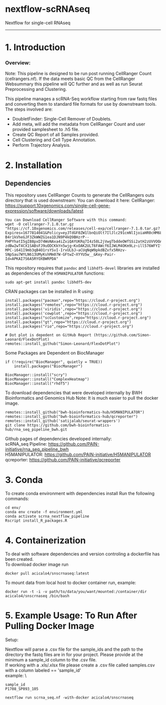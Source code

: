 # nextflow-scRNAseq
Nextflow for single-cell RNAseq

**************************

# 1. Introduction

### Overview:
Note: This pipeline is designed to be run post running CellRanger Count (cellrangers.nf). If the data meets basic QC from the CellRanger Websummary this pipeline will QC further and as well as run Seurat Preprocessing and Clustering.

This pipeline manages a scRNA-Seq workflow starting from raw fastq files and converting
them to standard file formats for use by downstream tools. The steps involved are:

* DoubletFinder: Single-Cell Remover of Doublets.
* Add meta, will add the metadata from CellRanger Count and user provided samplesheet to .h5 file.
* Create QC Report of all Samples provided.
* Cell Clustering and Cell Type Annotation.
* Perform Trajectory Analysis.
<a id="dependencies"></a>

# 2. Installation
## Dependencies    
This repository uses CellRanger Counts to generate the CellRangers outs directory that is used downstream: You can download it here:
CellRanger: https://support.10xgenomics.com/single-cell-gene-expression/software/downloads/latest
```
You can Download CellRanger Software with this command: 
wget -O cellranger-7.1.0.tar.gz "https://cf.10xgenomics.com/releases/cell-exp/cellranger-7.1.0.tar.gz?Expires=1677814041&Policy=eyJTdGF0ZW1lbnQiOlt7IlJlc291cmNlIjoiaHR0cHM6Ly9jZi4xMHhnZW5vbWljcy5jb20vcmVsZWFzZXMvY2VsbC1leHAvY2VsbHJhbmdlci03LjEuMC50YXIuZ3oiLCJDb25kaXRpb24iOnsiRGF0ZUxlc3NUaGFuIjp7IkFXUzpFcG9jaFRpbWUiOjE2Nzc4MTQwNDF9fX1dfQ__&Signature=CeQnToHDIRIiiKInKBCYNLXM3TnZOI346o1XXSjTiPCaAO-B4r1kVheGJF3ZkWWZG1ea1DJN9P4kQ9BHzrP--PHPYhatI5gIB8pxD74WoNAxa4iZxiQAYUKRq7I4z58L2jVwgTbddeOWfSSi2atH2zUVVOOAepnmGkH554a-zdBw2wT4CX1SABsFJ9uODCKkYn5wjg~KxOAK2ULT6FAWcf6IJWLM4OKm9Lz~ill576WFYIfl3OMng~tp-MPC-i641I9mb3qB4O1rsYSvI-IrvULbJ~aCUqNqW9pkdBZxfx5RHzv-SNpSau7WYLN613UMyKshMm07W-GFtwZ~XYYU5w__&Key-Pair-Id=APKAI7S6A5RYOXBWRPDA"
```

This repository requires that `pandoc` and `libhdf5-devel` libraries are installed as dependencies of the `H5MANIPULATOR` functions:
```
sudo apt-get install pandoc libhdf5-dev
```

CRAN packages can be installed in R using:
```
install.packages("pacman",repo="https://cloud.r-project.org")
install.packages("remotes",repo="https://cloud.r-project.org")
install.packages('viridis',repo="https://cloud.r-project.org")
install.packages('cowplot',repo="https://cloud.r-project.org")
install.packages("scCustomize",repo="https://cloud.r-project.org")
install.packages("gt",repo="https://cloud.r-project.org")
install.packages("rio",repo="https://cloud.r-project.org")

# Dot plot is depedent on GitHub Report (https://github.com/Simon-Leonard/FlexDotPlot)
remotes::install_github("Simon-Leonard/FlexDotPlot")
```
Some Packages are Dependent on BiocManager
```
if (!require("BiocManager", quietly = TRUE))
    install.packages("BiocManager")

BiocManager::install("scry")
BiocManager::install("ComplexHeatmap")
BiocManager::install("rhdf5")

```
To download dependencies that were developed internally by BWH Bioinformatics and Genomics Hub 
Note: It is much easier to pull the docker image.

```
remotes::install_github("bwh-bioinformatics-hub/H5MANIPULATOR")
remotes::install_github("bwh-bioinformatics-hub/qcreporter")
remotes::install_github('satijalab/seurat-wrappers')
git clone https://github.com/bwh-bioinformatics-hub/rna_seq_pipeline_bwh.git
```
Github pages of dependencies developed internally: \
scRNA_seq Pipeline: https://github.com/PAIN-initiative/rna_seq_pipeline_bwh \
H5MANIPULATOR: https://github.com/PAIN-initiative/H5MANIPULATOR \
qcreporter: https://github.com/PAIN-initiative/qcreporter 



# 3. Conda 
To create conda environment with dependencies install
Run the following commands:
```
cd env/ 
conda env create -f environment.yml
conda activate scrna_nextflow_pipeline
Rscript install_R_packages.R
```

# 4. Containerization 

To deal with software dependencies and version controling a dockerfile has been created. \
To download docker image run 
```
docker pull acicalo4/snscrnaseq:latest
```

To mount data from local host to docker container run, example:
```
docker run -t -i -v path/to/data/you/want/mounted:/container/dir acicalo4/snscrnaseq /bin/bash
```

# 5. Example Usage: To Run After Pulling Docker Image
Setup:

Nextflow will parse a .csv file for the sample_ids and the path to the directory the fastq files are in for your project. Please provide at the minimum a sample_id column to the .csv file. \
If working with a .xls/.xlsx file please create a .csv file called samples.csv with a column labeled == 'sample_id' \
example: \

```
sample_id
P1708_SP093_105
```
```
nextflow run scrna_seq.nf -with-docker acicalo4/snscrnaseq
